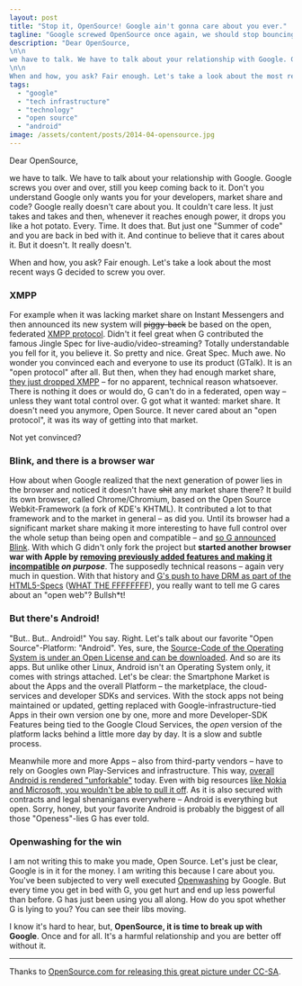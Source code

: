 ```yaml
---
layout: post
title: "Stop it, OpenSource! Google ain't gonna care about you ever."
tagline: "Google screwed OpenSource once again, we should stop bouncing back"
description: "Dear OpenSource,
\n\n
we have to talk. We have to talk about your relationship with Google. Google screws you over and over, still you keep coming back to it. Don't you understand Google only wants you for your developers, market share and code? Google really doesn't care about you. It couldn't care less. It just takes and takes and then, whenever it reaches enough power, it drops you like a hot potato. Every. Time. It does that. But just one \"Summer of code\" and you are back in bed with it. And continue to believe that it cares about it. But it doesn't. It really doesn't.
\n\n
When and how, you ask? Fair enough. Let's take a look about the most recent ways G decided to screw you over."
tags:
  - "google"
  - "tech infrastructure"
  - "technology"
  - "open source"
  - "android"
image: /assets/content/posts/2014-04-opensource.jpg
---
```


Dear OpenSource,

we have to talk. We have to talk about your relationship with Google. Google screws you over and over, still you keep coming back to it. Don't you understand Google only wants you for your developers, market share and code? Google really doesn't care about you. It couldn't care less. It just takes and takes and then, whenever it reaches enough power, it drops you like a hot potato. Every. Time. It does that. But just one "Summer of code" and you are back in bed with it. And continue to believe that it cares about it. But it doesn't. It really doesn't.

When and how, you ask? Fair enough. Let's take a look about the most recent ways G decided to screw you over.

### XMPP

For example when it was lacking market share on Instant Messengers and then announced its new system will <s>piggy-back</s> be based on the open, federated [XMPP protocol](http://xmpp.org/). Didn't it feel great when G contributed the famous Jingle Spec for live-audio/video-streaming? Totally understandable you fell for it, you believe it. So pretty and nice. Great Spec. Much awe. No wonder you convinced each and everyone to use its product (GTalk). It is an "open protocol" after all. But then, when they had enough market share, [they just dropped XMPP](https://www.eff.org/deeplinks/2013/05/google-abandons-open-standards-instant-messaging) – for no apparent, technical reason whatsoever. There is nothing it does or would do, G can't do in a federated, open way – unless they want total control over. G got what it wanted: market share. It doesn't need you anymore, Open Source. It never cared about an "open protocol", it was its way of getting into that market.

Not yet convinced?

### Blink, and there is a browser war

How about when Google realized that the next generation of power lies in the browser and noticed it doesn't have <s>shit</s> any market share there? It build its own browser, called Chrome/Chromium, based on the Open Source Webkit-Framework (a fork of KDE's KHTML). It contributed a lot to that framework and to the market in general – as did you. Until its browser had a significant market share making it more interesting to have full control over the whole setup than being open and compatible – and [so G announced Blink](http://www.cnet.com/news/google-parts-ways-with-apple-over-webkit-launches-blink/). With which G didn't only fork the project but **started another browser war with Apple by [removing previously added features and making it incompatible](https://groups.google.com/a/chromium.org/forum/#!msg/blink-dev/kTktlHPJn4Q/YrnfLxeMO7IJ) _on purpose_**. The supposedly technical reasons – again very much in question. With that history and [G's push to have DRM as part of the HTML5-Specs](http://www.theregister.co.uk/2012/02/23/microsoft_google_netflix_html5_drm_infection/) ([WHAT THE FFFFFFFF](http://replygif.net/i/1488.gif)), you really want to tell me G cares about an "open web"? Bullsh*t!

### But there's Android!

"But.. But.. Android!" You say. Right. Let's talk about our favorite "Open Source"-Platform: "Android". Yes, sure, the [Source-Code of the Operating System is under an Open License and can be downloaded](http://source.android.com/source/downloading.html). And so are its apps. But unlike other Linux, Android isn't an Operating System only, it comes with strings attached. Let's be clear: the Smartphone Market is about the Apps and the overall Platform – the marketplace, the cloud-services and developer SDKs and services. With the stock apps not being maintained or updated, getting replaced with Google-infrastructure-tied Apps in their own version one by one, more and more Developer-SDK Features being tied to the Google Cloud Services, the _open_ version of the platform lacks behind a little more day by day. It is a slow and subtle process.

Meanwhile more and more Apps – also from third-party vendors – have to rely on Googles own Play-Services and infrastructure. This way, [overall Android is rendered "unforkable"](http://www.cnet.com/news/what-google-really-means-when-it-calls-android-open/) today. Even with big resources [like Nokia and Microsoft, you wouldn't be able to pull it off](http://arstechnica.com/information-technology/2014/02/neither-microsoft-nokia-nor-anyone-else-should-fork-android-its-unforkable/). As it is also secured with contracts and legal shenanigans everywhere – Android is everything but open. Sorry, honey, but your favorite Android is probably the biggest of all those "Openess"-lies G has ever told.

### Openwashing for the win

I am not writing this to make you made, Open Source. Let's just be clear, Google is in it for the money. I am writing this because I care about you. You've been subjected to very well executed [Openwashing](http://readwrite.com/2011/02/03/how_to_spot_openwashing#awesm=~oBvV2XjKHHyDZl) by Google. But every time you get in bed with G, you get hurt and end up less powerful than before. G has just been using you all along. How do you spot whether G is lying to you? You can see their libs moving.

I know it's hard to hear, but, **OpenSource, it is time to break up with Google**. Once and for all. It's a harmful relationship and you are better off without it.

---
Thanks to [OpenSource.com for releasing this great picture under CC-SA](https://www.flickr.com/photos/opensourceway/7496801912).

